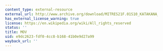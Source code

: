 ```yaml
---
content_type: external-resource
external_url: http://www.archive.org/download/MITRES21F.01S10_KATAKANA_EXERCISES/2c14.mov
has_external_license_warning: true
license: https://en.wikipedia.org/wiki/All_rights_reserved
status: ''
title: MOV
uid: e9dc2623-fdf0-4cc8-b168-41b0e9d27a99
wayback_url: ''
---
```

